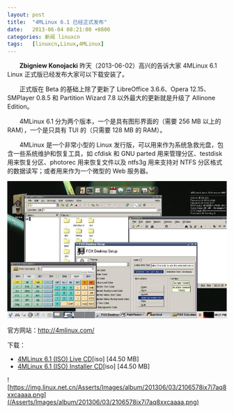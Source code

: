 ```yaml
---
layout: post
title:	"4MLinux 6.1 已经正式发布"
date:	2013-06-04 08:21:00 +0800 
categories:	新闻 linuxcn 
tags:	[linuxcn,Linux,4MLinux]
---
```



　　**Zbigniew Konojacki** 昨天（2013-06-02）高兴的告诉大家 4MLinux 6.1 Linux 正式版已经发布大家可以下载安装了。


　　正式版在 Beta 的基础上除了更新了 LibreOffice 3.6.6、Opera 12.15、SMPlayer 0.8.5 和 Partition Wizard 7.8 以外最大的更新就是升级了 Allinone Edition。


　　4MLinux 6.1 分为两个版本，一个是具有图形界面的（需要 256 MB 以上的 RAM），一个是只具有 TUI 的（只需要 128 MB 的 RAM）。


　　4MLinux 是一个非常小型的 Linux 发行版，可以用来作为系统急救光盘，包含一些系统维护和恢复工具，如 cfdisk 和 GNU parted 用来管理分区、testdisk 用来恢复分区、photorec 用来恢复文件以及 ntfs3g 用来支持对 NTFS 分区格式的数据读写；或者用来作为一个微型的 Web 服务器。


![](/Asserts/Images/album/201306/03/2106529tgqlsselm1tqtly.jpg)


官方网站：http://4mlinux.com/


下载：


* [4MLinux 6.1 (ISO) Live CD](http://sourceforge.net/projects/linux4m/files/6.0/updates/6.1/livecd/4MLinux-6.1.iso/download)[iso] [44.50 MB]
* [4MLinux 6.1 (ISO) Installer CD](http://sourceforge.net/projects/linux4m/files/6.0/updates/6.1/livecd/4MLinux-6.1-installer.iso/download)[iso] [44.50 MB]


![https://img.linux.net.cn/Asserts/Images/album/201306/03/2106578ix7i7aq8xxcaaaa.png](/Asserts/Images/album/201306/03/2106578ix7i7aq8xxcaaaa.png)
